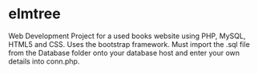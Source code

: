 # elmtree
Web Development Project for a used books website using PHP, MySQL, HTML5 and CSS.
Uses the bootstrap framework.
Must import the .sql file from the Database folder onto your database host and enter your own details into conn.php.
